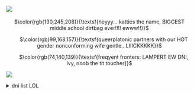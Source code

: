 ## ![](https://files.catbox.moe/kqp5qk.webp)
<p align="center">
   $\color{rgb(130,245,208)}{\textsf{heyyy... katties the name, BIGGEST middle school dirtbag ever!!!! ewww!!}}$
                    </p>
                    <p align="center">
‎ ‎ ‎ ‎ ‎    ‎ $\color{rgb(99,168,157)}{\textsf{queerplatonic partners with our HOT gender nonconforming wife gentle.. LIIICKKKKK}}$
                    </p>
                    </p>
                    <p align="center">
‎ ‎ ‎ ‎ ‎    ‎ $\color{rgb(74,140,139)}{\textsf{freqyent fronters: LAMPERT EW DNI, ivy, noob the tit toucher}}$
                    </p>

![](https://files.catbox.moe/x3brfi.webp)

<details>
<summary>dni list LOL</summary>

<div style="width: 430px; height: 220px; background-color: white; border-color: hot-pink; border-width: 1px; border-style: dotted; color: #000000; font-size: 11px; overflow: auto;"><p>
<p>endo systems, polyminds, darkshippers, pro maga, fictionkins (besides rick and our other close friends, PLS DONT BE A TRENDHOPPER!!!!!!!!), me </p>
</p></div></details> 
<!--
**kattiebattie/kattiebattie** is a ✨ _special_ ✨ repository because its `README.md` (this file) appears on your GitHub profile.

![](https://files.catbox.moe/2bhcky.webp)
-->
